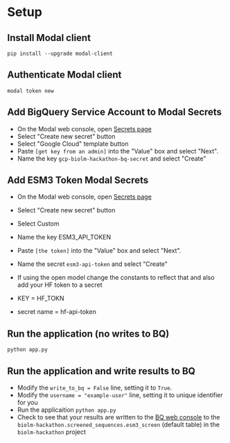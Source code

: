 # Setup

## Install Modal client
```pip install --upgrade modal-client```

## Authenticate Modal client
```modal token new```

## Add BigQuery Service Account to Modal Secrets
* On the Modal web console, open [Secrets page](https://modal.com/secrets/)
* Select "Create new secret" button
* Select "Google Cloud" template button
* Paste `[get key from an admin]` into the "Value" box and select "Next".
* Name the key `gcp-biolm-hackathon-bq-secret` and select "Create"


## Add ESM3 Token Modal Secrets
* On the Modal web console, open [Secrets page](https://modal.com/secrets/)
* Select "Create new secret" button
* Select Custom
* Name the key ESM3_API_TOKEN
* Paste `[the token]` into the "Value" box and select "Next".
* Name the secret `esm3-api-token` and select "Create"

* If using the open model change the constants to reflect that and also add your HF token to a secret
* KEY = HF_TOKN
* secret name =  hf-api-token

## Run the application (no writes to BQ)
```python app.py```

## Run the application and write results to BQ
* Modify the `write_to_bq = False` line, setting it to `True`.
* Modify the `username = "example-user"` line, setting it to unique identifier for you
* Run the applicaition ```python app.py```
* Check to see that your results are written to the [BQ web console](https://console.cloud.google.com/bigquery?referrer=search&authuser=0&orgonly=true&project=biolm-hackathon&supportedpurview=organizationId&ws=!1m10!1m4!1m3!1sbiolm-hackathon!2sbquxjob_7c15a94f_192845bbde8!3sUS!1m4!4m3!1sbiolm-hackathon!2sscreened_sequences!3sesm2_screen) to the `biolm-hackathon.screened_sequences.esm3_screen` (default table) in the `biolm-hackathon` project
